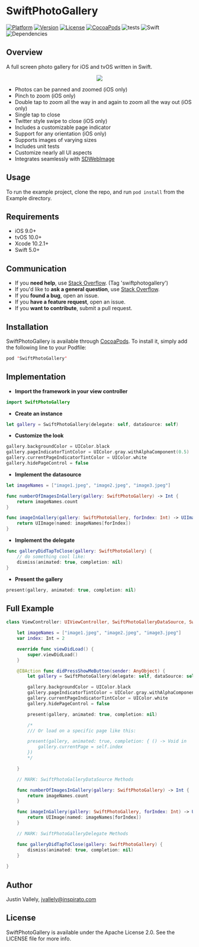 # SwiftPhotoGallery

[![Platform](https://img.shields.io/badge/platform-iOS%20%7C%20tvOS-blue.svg?style=flat)](http://cocoapods.org/pods/SwiftPhotoGallery)
[![Version](https://img.shields.io/cocoapods/v/SwiftPhotoGallery.svg?style=flat)](http://cocoapods.org/pods/SwiftPhotoGallery)
[![License](https://img.shields.io/cocoapods/l/SwiftPhotoGallery.svg?style=flat)](http://cocoapods.org/pods/SwiftPhotoGallery)
[![CocoaPods](https://img.shields.io/cocoapods/dt/SwiftPhotoGallery.svg?style=flat)](https://cocoapods.org/pods/SwiftPhotoGallery)
![tests](https://img.shields.io/badge/tests-passing-brightgreen.svg)
![Swift](https://img.shields.io/badge/Swift-5.0-orange.svg)
![Dependencies](https://img.shields.io/badge/dependencies-none-lightgrey.svg?style=flat)

## Overview

A full screen photo gallery for iOS and tvOS written in Swift.

<p align="center">
    <img src="https://s3.amazonaws.com/inspirato-ios/SwiftPhotoGallery_animation.gif">
</p>

- Photos can be panned and zoomed (iOS only)
- Pinch to zoom (iOS only)
- Double tap to zoom all the way in and again to zoom all the way out (iOS only)
- Single tap to close
- Twitter style swipe to close (iOS only)
- Includes a customizable page indicator
- Support for any orientation (iOS only)
- Supports images of varying sizes
- Includes unit tests
- Customize nearly all UI aspects
- Integrates seamlessly with [SDWebImage](https://cocoapods.org/pods/SDWebImage)

## Usage

To run the example project, clone the repo, and run `pod install` from the Example directory.

## Requirements
- iOS 9.0+
- tvOS 10.0+
- Xcode 10.2.1+
- Swift 5.0+

## Communication

- If you **need help**, use [Stack Overflow](https://stackoverflow.com/questions/tagged/swiftphotogallery). (Tag 'swiftphotogallery')
- If you'd like to **ask a general question**, use [Stack Overflow](https://stackoverflow.com/questions/tagged/swiftphotogallery).
- If you **found a bug**, open an issue.
- If you **have a feature request**, open an issue.
- If you **want to contribute**, submit a pull request.

## Installation

SwiftPhotoGallery is available through [CocoaPods](http://cocoapods.org). To install
it, simply add the following line to your Podfile:

```swift
pod 'SwiftPhotoGallery'
```

## Implementation

* **Import the framework in your view controller**
```swift
import SwiftPhotoGallery
```

* **Create an instance**
```swift
let gallery = SwiftPhotoGallery(delegate: self, dataSource: self)
```

* **Customize the look**
```swift
gallery.backgroundColor = UIColor.black
gallery.pageIndicatorTintColor = UIColor.gray.withAlphaComponent(0.5)
gallery.currentPageIndicatorTintColor = UIColor.white
gallery.hidePageControl = false
```

* **Implement the datasource**
```swift
let imageNames = ["image1.jpeg", "image2.jpeg", "image3.jpeg"]

func numberOfImagesInGallery(gallery: SwiftPhotoGallery) -> Int {
    return imageNames.count
}

func imageInGallery(gallery: SwiftPhotoGallery, forIndex: Int) -> UIImage? {
    return UIImage(named: imageNames[forIndex])
}
```

* **Implement the delegate**
```swift
func galleryDidTapToClose(gallery: SwiftPhotoGallery) {
    // do something cool like:
    dismiss(animated: true, completion: nil)
}
```

* **Present the gallery**
```swift
present(gallery, animated: true, completion: nil)
```




## Full Example
```swift
class ViewController: UIViewController, SwiftPhotoGalleryDataSource, SwiftPhotoGalleryDelegate {

    let imageNames = ["image1.jpeg", "image2.jpeg", "image3.jpeg"]
    var index: Int = 2

    override func viewDidLoad() {
        super.viewDidLoad()
    }

    @IBAction func didPressShowMeButton(sender: AnyObject) {
        let gallery = SwiftPhotoGallery(delegate: self, dataSource: self)

        gallery.backgroundColor = UIColor.black
        gallery.pageIndicatorTintColor = UIColor.gray.withAlphaComponent(0.5)
        gallery.currentPageIndicatorTintColor = UIColor.white
        gallery.hidePageControl = false

        present(gallery, animated: true, completion: nil)

        /*
        /// Or load on a specific page like this:

        present(gallery, animated: true, completion: { () -> Void in
            gallery.currentPage = self.index
        })
        */

    }

    // MARK: SwiftPhotoGalleryDataSource Methods

    func numberOfImagesInGallery(gallery: SwiftPhotoGallery) -> Int {
        return imageNames.count
    }

    func imageInGallery(gallery: SwiftPhotoGallery, forIndex: Int) -> UIImage? {
        return UIImage(named: imageNames[forIndex])
    }

    // MARK: SwiftPhotoGalleryDelegate Methods

    func galleryDidTapToClose(gallery: SwiftPhotoGallery) {
        dismiss(animated: true, completion: nil)
    }
    
}
```


## Author

Justin Vallely, jvallely@inspirato.com

## License

SwiftPhotoGallery is available under the Apache License 2.0. See the LICENSE file for more info.
